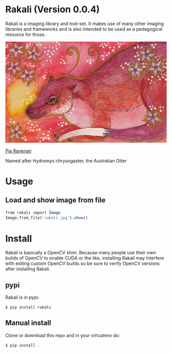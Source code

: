 # Rakali (Version 0.0.4)

Rakali is a imaging library and tool-set. It makes use of many other imaging libraries and frameworks and is
also intended to be used as a pedagogical resource for those.

![Rakali by Pia Ravenari](https://raw.githubusercontent.com/sthysel/rakali/master/docs/pics/rakali.jpg)

[Pia Ravenari](https://www.deviantart.com/ravenari)

Named after Hydromys chrysogaster, the Australian Otter


# Usage

## Load and show image from file

```zsh
from rakali import Image
Image.from_file('rakali.jpg').show()
```

# Install

Rakali is basically a OpenCV shim. Because many people use their own builds of OpenCV to enable CUDA or the
like, installing Rakali may interfere with exiting custom OpenCV builds so be sure to verify OpenCV versions
after installing Rakali. 


## pypi

Rakali is in pypi:

```
$ pip install rakali
```

## Manual install

Clone or download this repo and in your virtualenv do:
```
$ pip install .
```

